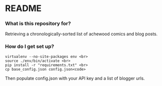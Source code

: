 # README #

### What is this repository for? ###

Retrieving a chronologically-sorted list of achewood comics and blog posts.

### How do I get set up? ###
```
virtualenv --no-site-packages env <br>
source ./env/bin/activate <br>
pip install -r "requirements.txt" <br>
cp base_config.json config.json<code>
```

Then populate config.json with your API key and a list of blogger urls.